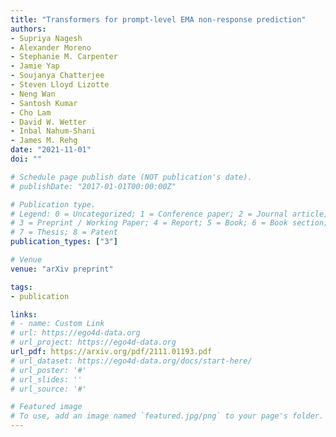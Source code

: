 ```yaml
---
title: "Transformers for prompt-level EMA non-response prediction"
authors:
- Supriya Nagesh
- Alexander Moreno
- Stephanie M. Carpenter
- Jamie Yap
- Soujanya Chatterjee
- Steven Lloyd Lizotte
- Neng Wan
- Santosh Kumar 
- Cho Lam
- David W. Wetter
- Inbal Nahum-Shani
- James M. Rehg
date: "2021-11-01"
doi: ""

# Schedule page publish date (NOT publication's date).
# publishDate: "2017-01-01T00:00:00Z"

# Publication type.
# Legend: 0 = Uncategorized; 1 = Conference paper; 2 = Journal article;
# 3 = Preprint / Working Paper; 4 = Report; 5 = Book; 6 = Book section;
# 7 = Thesis; 8 = Patent
publication_types: ["3"]

# Venue
venue: "arXiv preprint"

tags:
- publication

links:
# - name: Custom Link
# url: https://ego4d-data.org
# url_project: https://ego4d-data.org
url_pdf: https://arxiv.org/pdf/2111.01193.pdf 
# url_dataset: https://ego4d-data.org/docs/start-here/
# url_poster: '#'
# url_slides: ''
# url_source: '#'

# Featured image
# To use, add an image named `featured.jpg/png` to your page's folder. 
---
```

